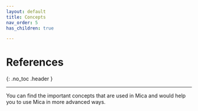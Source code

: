```yaml
---
layout: default
title: Concepts
nav_order: 5
has_children: true

---
```


# References

{: .no_toc .header }

----

You can find the important concepts that are used in Mica and would help you to use Mica in more advanced ways.

